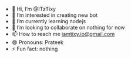 - 👋 Hi, I’m @ITzTixy
- 👀 I’m interested in creating new bot 
- 🌱 I’m currently learning nodejs
- 💞️ I’m looking to collaborate on nothing for now 
- 📫 How to reach me iamtixy.io@gmail.com
- 😄 Pronouns: Prateek 
- ⚡ Fun fact: nothing

<!---
ITzTixy/ITzTixy is a ✨ special ✨ repository because its `README.md` (this file) appears on your GitHub profile.
You can click the Preview link to take a look at your changes.
--->
